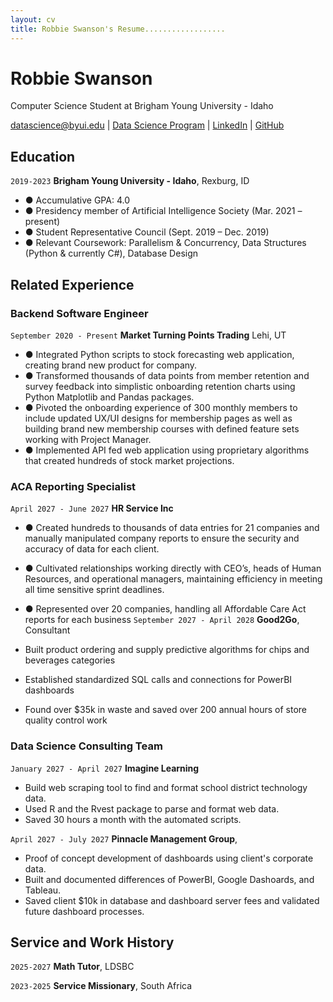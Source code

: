 ```yaml
---
layout: cv
title: Robbie Swanson's Resume..................
---
```

# Robbie Swanson
Computer Science Student at Brigham Young University - Idaho

<div id="webaddress">
<a href="datascience@byui.edu">datascience@byui.edu</a>
| <a href="https://byuidatascience.github.io/development.html">Data Science Program</a>
| <a href="https://www.linkedin.com/groups/13537407/">LinkedIn</a>
| <a href="https://github.com/byuids-resumes">GitHub</a>
</div>

<!-- https://www.monique.tech/the-art-of-markdown -->

## Education

`2019-2023`
__Brigham Young University - Idaho__, Rexburg, ID
- ● Accumulative GPA: 4.0
- ● Presidency member of Artificial Intelligence Society (Mar. 2021 – present)
- ● Student Representative Council (Sept. 2019 – Dec. 2019)
- ● Relevant Coursework: Parallelism & Concurrency, Data Structures (Python & currently C#), Database Design

## Related Experience

### Backend Software Engineer

`September 2020 - Present`
__Market Turning Points Trading__ Lehi, UT
- ● Integrated Python scripts to stock forecasting web application, creating brand new product for company.
- ● Transformed thousands of data points from member retention and survey feedback into simplistic onboarding 
retention charts using Python Matplotlib and Pandas packages.
- ● Pivoted the onboarding experience of 300 monthly members to include updated UX/UI designs for membership 
pages as well as building brand new membership courses with defined feature sets working with Project Manager.
- ● Implemented API fed web application using proprietary algorithms that created hundreds of stock market 
projections.

### ACA Reporting Specialist

`April 2027 - June 2027`
__HR Service Inc__
- ● Created hundreds to thousands of data entries for 21 companies and manually manipulated company reports to 
ensure the security and accuracy of data for each client.
- ● Cultivated relationships working directly with CEO’s, heads of Human Resources, and operational managers, 
maintaining efficiency in meeting all time sensitive sprint deadlines.
- ● Represented over 20 companies, handling all Affordable Care Act reports for each business
`September 2027 - April 2028`
__Good2Go__, Consultant

- Built product ordering and supply predictive algorithms for chips and beverages categories
- Established standardized SQL calls and connections for PowerBI dashboards
- Found over $35k in waste and saved over 200 annual hours of store quality control work 

### Data Science Consulting Team

`January 2027 - April 2027`
__Imagine Learning__

- Build web scraping tool to find and format school district technology data.
- Used R and the Rvest package to parse and format web data.
- Saved 30 hours a month with the automated scripts.

`April 2027 - July 2027`
__Pinnacle Management Group__, 

- Proof of concept development of dashboards using client's corporate data.
- Built and documented differences of PowerBI, Google Dashoards, and Tableau.
- Saved client $10k in database and dashboard server fees and validated future dashboard processes.


## Service and Work History

`2025-2027`
__Math Tutor__, LDSBC


`2023-2025`
__Service Missionary__, South Africa



<!-- ### Footer

Last updated: May 2013 -->


